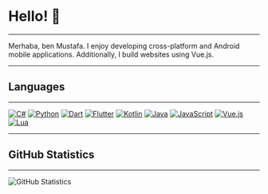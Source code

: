 # Hello! 👋

---

Merhaba, ben Mustafa. I enjoy developing cross-platform and Android mobile applications. Additionally, I build websites using Vue.js.

---

## Languages

---

[![C#](https://img.shields.io/badge/-C%23-blue)](https://csharp-lang.org)
[![Python](https://img.shields.io/badge/-Python-yellow)](https://www.python.org)
[![Dart](https://img.shields.io/badge/-Dart-blue)](https://dart.dev)
[![Flutter](https://img.shields.io/badge/-Flutter-blue)](https://flutter.dev)
[![Kotlin](https://img.shields.io/badge/-Kotlin-orange)](https://kotlinlang.org)
[![Java](https://img.shields.io/badge/-Java-red)](https://www.java.com)
[![JavaScript](https://img.shields.io/badge/-JavaScript-yellow)](https://developer.mozilla.org/en-US/docs/Web/JavaScript)
[![Vue.js](https://img.shields.io/badge/-Vue.js-green)](https://vuejs.org)
[![Lua](https://img.shields.io/badge/-Lua-blueviolet)](https://www.lua.org)

---

## GitHub Statistics

---

![GitHub Statistics](https://example.com/github-stats)
